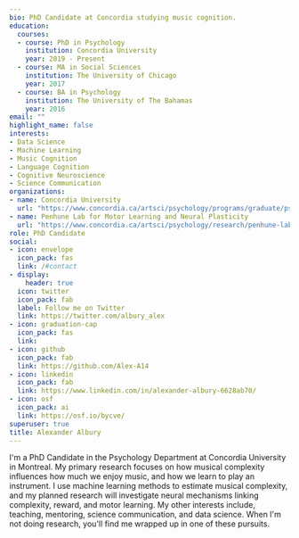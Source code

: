 ```yaml
---
bio: PhD Candidate at Concordia studying music cognition.
education:
  courses:
  - course: PhD in Psychology
    institution: Concordia University
    year: 2019 - Present
  - course: MA in Social Sciences
    institution: The University of Chicago
    year: 2017
  - course: BA in Psychology
    institution: The University of The Bahamas
    year: 2016
email: ""
highlight_name: false
interests:
- Data Science
- Machine Learning
- Music Cognition
- Language Cognition
- Cognitive Neuroscience
- Science Communication
organizations:
- name: Concordia University
  url: "https://www.concordia.ca/artsci/psychology/programs/graduate/psychology-phd.html"
- name: Penhune Lab for Motor Learning and Neural Plasticity
  url: "https://www.concordia.ca/artsci/psychology/research/penhune-lab.html"
role: PhD Candidate
social:
- icon: envelope
  icon_pack: fas
  link: /#contact
- display:
    header: true
  icon: twitter
  icon_pack: fab
  label: Follow me on Twitter
  link: https://twitter.com/albury_alex
- icon: graduation-cap
  icon_pack: fas
  link: 
- icon: github
  icon_pack: fab
  link: https://github.com/Alex-A14
- icon: linkedin
  icon_pack: fab
  link: https://www.linkedin.com/in/alexander-albury-6628ab70/
- icon: osf
  icon_pack: ai
  link: https://osf.io/bycve/
superuser: true
title: Alexander Albury
---
```


I'm a PhD Candidate in the Psychology Department at Concordia University in Montreal. My primary research focuses on how musical complexity influences how much we enjoy music, and how we learn to play an instrument. I use machine learning methods to estimate musical complexity, and my planned research will investigate neural mechanisms linking complexity, reward, and motor learning. My other interests include, teaching, mentoring, science communication, and data science. When I'm not doing research, you'll find me wrapped up in one of these pursuits.
